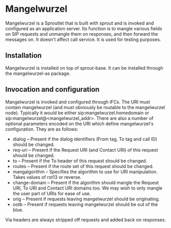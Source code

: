 # Mangelwurzel

Mangelwurzel is a Sproutlet that is built with sprout and is invoked and configured as an application server. Its function is to mangle various fields on SIP requests and unmangle them on responses, and then forward the messages on. It doesn't affect call service. It is used for testing purposes.

## Installation

Mangelwurzel is installed on top of sprout-base. It can be installed through the mangelwurzel-as package.

## Invocation and configuration

Mangelwurzel is invoked and configured through iFCs. The URI must contain mangelwurzel (and must obviously be routable to the mangelwurzel node). Typically it would be either sip:mangelwurzel.homedomain or sip:mangelwurzel@<mangelwurzel_addr>. There are also a number of optional parameters encoded on the URI which define mangelwurzel's configuration. They are as follows:

* dialog – Present if the dialog identifiers (From tag, To tag and call ID) should be changed.
* req-uri – Present if the Request URI (and Contact URI) of this request should be changed.
* to – Present if the To header of this request should be changed.
* routes – Present if the route set of this request should be changed.
* mangalgorithm – Specifies the algorithm to use for URI manipulation. Takes values of rot13 or reverse.
* change-domain – Present if the algorithm should mangle the Request URI, To URI and Contact URI domains too. We may wish to only mangle the user part of URIs for ease of use.
* orig – Present if requests leaving mangelwurzel should be originating.
* ootb – Present if requests leaving mangelwurzel should be out of the blue.

Via headers are always stripped off requests and added back on responses.
